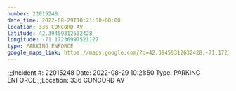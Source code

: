 ```yaml
---
number: 22015248
date_time: 2022-08-29T10:21:50+00:00
location: 336 CONCORD AV
latitude: 42.39459312632428
longitude: -71.17236997521127
type: PARKING ENFORCE
google_maps_link: https://maps.google.com/?q=42.39459312632428,-71.17236997521127
---
```


;;;Incident #: 22015248   Date: 2022-08-29 10:21:50    Type: PARKING ENFORCE;;;Location: 336 CONCORD AV
